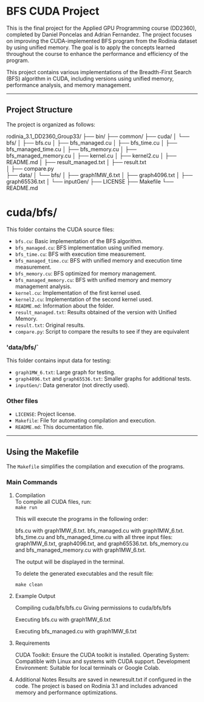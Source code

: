 # BFS CUDA Project


This is the final project for the Applied GPU Programming course (DD2360), completed by Daniel Poncelas and Adrian Fernandez. 
The project focuses on improving the CUDA-implemented BFS program from the Rodinia dataset by using unified memory. 
The goal is to apply the concepts learned throughout the course to enhance the performance and efficiency of the program.

This project contains various implementations of the Breadth-First Search (BFS) algorithm in CUDA, including versions using unified memory, 
performance analysis, and memory management.

---

## Project Structure

The project is organized as follows:

rodinia_3.1_DD2360_Group33/
├── bin/
├── common/
├── cuda/
│   └── bfs/
│       ├── bfs.cu
│       ├── bfs_managed.cu
│       ├── bfs_time.cu
│       ├── bfs_managed_time.cu
│       ├── bfs_memory.cu
│       ├── bfs_managed_memory.cu
│       ├── kernel.cu
│       ├── kernel2.cu
│       ├── README.md
│       ├── result_managed.txt
│       ├── result.txt   
│       ├── compare.py          
├── data/
│   └── bfs/
│       ├── graph1MW_6.txt
│       ├── graph4096.txt
│       ├── graph65536.txt
│       └── inputGen/
├── LICENSE
├── Makefile
└── README.md


# cuda/bfs/
This folder contains the CUDA source files:
- `bfs.cu`: Basic implementation of the BFS algorithm.
- `bfs_managed.cu`: BFS implementation using unified memory.
- `bfs_time.cu`: BFS with execution time measurement.
- `bfs_managed_time.cu`: BFS with unified memory and execution time measurement.
- `bfs_memory.cu`: BFS optimized for memory management.
- `bfs_managed_memory.cu`: BFS with unified memory and memory management analysis.
- `kernel.cu`: Implementation of the first kernel used.
- `kernel2.cu`: Implementation of the second kernel used.
- `README.md`: Information about the folder.
- `result_managed.txt`: Results obtained of the version with Unified Memory.
- `result.txt`: Original results.
- `compare.py`: Script to compare the results to see if they are equivalent 

### 'data/bfs/`
This folder contains input data for testing:
- `graph1MW_6.txt`: Large graph for testing.
- `graph4096.txt` and `graph65536.txt`: Smaller graphs for additional tests.
- `inputGen/`: Data generator (not directly used).

### Other files
- `LICENSE`: Project license.
- `Makefile`: File for automating compilation and execution.
- `README.md`: This documentation file.

---

## Using the Makefile

The `Makefile` simplifies the compilation and execution of the programs.

### Main Commands

1. Compilation  
   To compile all CUDA files, run:  
    `make run`

    This will execute the programs in the following order:

    bfs.cu with graph1MW_6.txt.
    bfs_managed.cu with graph1MW_6.txt.
    bfs_time.cu and bfs_managed_time.cu with all three input files: graph1MW_6.txt, graph4096.txt, and graph65536.txt.
    bfs_memory.cu and bfs_managed_memory.cu with graph1MW_6.txt.

    The output will be displayed in the terminal.

    
    To delete the generated executables and the result file:

    `make clean`

2. Example Output
    
    Compiling cuda/bfs/bfs.cu
    Giving permissions to cuda/bfs/bfs
    
    Executing bfs.cu with graph1MW_6.txt
    <program output>

    
    Executing bfs_managed.cu with graph1MW_6.txt
    <program output>
    

3. Requirements
    
    CUDA Toolkit: Ensure the CUDA toolkit is installed.
    Operating System: Compatible with Linux and systems with CUDA support.
    Development Environment: Suitable for local terminals or Google Colab.

4. Additional Notes
    Results are saved in newresult.txt if configured in the code.
    The project is based on Rodinia 3.1 and includes advanced memory and performance optimizations.
